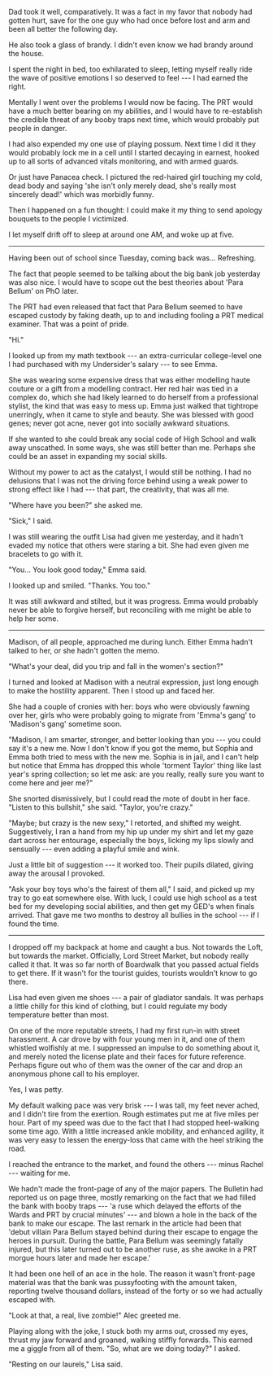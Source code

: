 Dad took it well, comparatively. It was a fact in my favor that nobody had gotten hurt, save for
the one guy who had once before lost and arm and been all better the following day.

He also took a glass of brandy. I didn't even know we had brandy around the house.

I spent the night in bed, too exhilarated to sleep, letting myself really ride
the wave of positive emotions I so deserved to feel --- I had earned the right.

Mentally I went over the problems I would now be facing. The PRT would have a much
better bearing on my abilities, and I would have to re-establish the credible threat of
any booby traps next time, which would probably put people in danger.

I had also expended my one use of playing possum. Next time I did it they would probably lock
me in a cell until I started decaying in earnest, hooked up to all sorts of advanced vitals
monitoring, and with armed guards.

Or just have Panacea check. I pictured the red-haired girl touching my cold, dead body
and saying 'she isn't only merely dead, she's really most sincerely dead!' which was morbidly
funny.

Then I happened on a fun thought: I could make it my thing to send apology bouquets to
the people I victimized.

I let myself drift off to sleep at around one AM, and woke up at five.

----

Having been out of school since Tuesday, coming back was... Refreshing.

The fact that people seemed to be talking about the big bank job yesterday was
also nice. I would have to scope out the best theories about 'Para Bellum' on
PhO later.

The PRT had even released that fact that Para Bellum seemed to have escaped custody
by faking death, up to and including fooling a PRT medical examiner. That was a point
of pride.

"Hi."

I looked up from my math textbook --- an extra-curricular college-level one I had purchased
with my Undersider's salary --- to see Emma.

She was wearing some expensive dress that was either modelling haute couture or a gift from
a modelling contract. Her red hair was tied in a complex do, which she had likely learned to
do herself from a professional stylist, the kind that was easy to mess up. Emma just walked
that tightrope unerringly, when it came to style and beauty. She was blessed with good genes;
never got acne, never got into socially awkward situations.

If she wanted to she could break any social code of High School and walk away unscathed.
In some ways, she was still better than me. Perhaps she could be an asset in expanding my social skills.

Without my power to act as the catalyst, I would still be nothing. I had no delusions
that I was not the driving force behind using a weak power to strong effect like I had ---
that part, the creativity, that was all me.

"Where have you been?" she asked me.

"Sick," I said.

I was still wearing the outfit Lisa had given me yesterday, and it hadn't evaded my notice
that others were staring a bit. She had even given me bracelets to go with it.

"You... You look good today," Emma said.

I looked up and smiled. "Thanks. You too."

It was still awkward and stilted, but it was progress. Emma would probably never be able to
forgive herself, but reconciling with me might be able to help her some.

----

Madison, of all people, approached me during lunch. Either Emma hadn't talked to her, or she
hadn't gotten the memo.

"What's your deal, did you trip and fall in the women's section?"

I turned and looked at Madison with a neutral expression, just long enough to make the hostility
apparent. Then I stood up and faced her.

She had a couple of cronies with her: boys who were obviously fawning over her, girls who were probably
going to migrate from 'Emma's gang' to 'Madison's gang' sometime soon.

"Madison, I am smarter, stronger, and better looking than you --- you could say it's a new me. Now
I don't know if you got the memo, but Sophia and Emma both tried to mess with the new me. Sophia is
in jail, and I can't help but notice that Emma has dropped this whole 'torment Taylor' thing like last
year's spring collection; so let me ask: are you really, really sure you want to come here and jeer me?"

She snorted dismissively, but I could read the mote of doubt in her face.
"Listen to this bullshit," she said. "Taylor, you're crazy."

"Maybe; but crazy is the new sexy," I retorted, and shifted my weight. Suggestively, I ran a hand
from my hip up under my shirt and let my gaze dart across her entourage,
especially the boys, licking my lips slowly and sensually --- even adding a playful smile and wink.

Just a little bit of suggestion --- it worked too. Their pupils dilated, giving away the arousal I provoked.

"Ask your boy toys who's the fairest of them all," I said, and picked up my tray to go eat somewhere else.
With luck, I could use high school as a test bed for my developing social abilities, and then get my GED's when
finals arrived. That gave me two months to destroy all bullies in the school --- if I found the time.

----

I dropped off my backpack at home and caught a bus.
Not towards the Loft, but towards the market. Officially, Lord Street
Market, but nobody really called it that. It was so far north of Boardwalk that you passed actual fields to get there.
If it wasn't for the tourist guides, tourists wouldn't know to go there.

Lisa had even given me shoes --- a pair of gladiator sandals. It was perhaps a little chilly for this
kind of clothing, but I could regulate my body temperature better than most.

On one of the more reputable streets, I had my first run-in with street harassment.
A car drove by with four young men in it, and one of them whistled wolfishly at me. 
I suppressed an impulse to do something about it, and merely noted the license plate and their
faces for future reference. Perhaps figure out who of them was the owner of the car and drop
an anonymous phone call to his employer.

Yes, I was petty.

My default walking pace was very brisk --- I was tall, my feet never ached, and I didn't tire from
the exertion. Rough estimates put me at five miles per hour. Part of my speed was due to the fact
that I had stopped heel-walking some time ago. With a little increased ankle mobility, and enhanced
agility, it was very easy to lessen the energy-loss that came with the heel striking the road.

I reached the entrance to the market, and found the others --- minus Rachel --- waiting for me.

We hadn't made the front-page of any of the major papers. The Bulletin had reported us on page three,
mostly remarking on the fact that we had filled the bank with booby traps --- 'a ruse which delayed the
efforts of the Wards and PRT by crucial minutes' --- and blown a hole in the back of the bank to make
our escape. The last remark in the article had been that 'debut villain Para Bellum stayed behind during
their escape to engage the heroes in pursuit. During the battle, Para Bellum was seemingly fatally injured,
but this later turned out to be another ruse, as she awoke in a PRT morgue hours later and made her escape.'

It had been one hell of an ace in the hole. The reason it wasn't front-page material was
that the bank was pussyfooting with the amount taken,
reporting twelve thousand dollars, instead of the forty or so we had actually escaped with.

"Look at that, a real, live zombie!" Alec greeted me.

Playing along with the joke, I stuck both my arms out, crossed my eyes, thrust my jaw forward and
groaned, walking stiffly forwards. This earned me a giggle from all of them. "So, what are we doing today?" I asked.

"Resting on our laurels," Lisa said.
